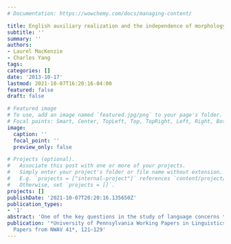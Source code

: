 ```yaml
---
# Documentation: https://wowchemy.com/docs/managing-content/

title: English auxiliary realization and the independence of morphology and phonetics
subtitle: ''
summary: ''
authors:
- Laurel MacKenzie
- Charles Yang
tags:
categories: []
date: '2013-10-17'
lastmod: 2021-10-07T16:20:16-04:00
featured: false
draft: false

# Featured image
# To use, add an image named `featured.jpg/png` to your page's folder.
# Focal points: Smart, Center, TopLeft, Top, TopRight, Left, Right, BottomLeft, Bottom, BottomRight.
image:
  caption: ''
  focal_point: ''
  preview_only: false

# Projects (optional).
#   Associate this post with one or more of your projects.
#   Simply enter your project's folder or file name without extension.
#   E.g. `projects = ["internal-project"]` references `content/project/deep-learning/index.md`.
#   Otherwise, set `projects = []`.
projects: []
publishDate: '2021-10-07T20:20:16.135650Z'
publication_types:
- '1'
abstract: 'One of the key questions in the study of language concerns the architecture of the grammar. At issue is the nature of and relationship between the systems that generate linguistic output. The present paper tests the predictions of two competing theories of grammatical architecture for a variable process of h-deletion in connected speech. A usage-based theory of grammar predicts that this phonetic lenition rule will show word-sensitivity, while a modular, feed-forward theory predicts a uniform rate of h-deletion across lexical items. Data from the Switchboard corpus supports the latter prediction.'
publication: '*University of Pennsylvania Working Papers in Linguistics 19.2: Selected
  Papers from NWAV 41*, 121–129'
---
```


